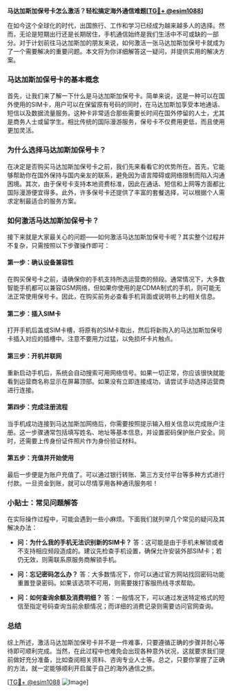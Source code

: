 **马达加斯加保号卡怎么激活？轻松搞定海外通信难题[[TG💪+ @esim1088](https://t.me/s/esim1088)]**

在如今这个全球化的时代，出国旅行、工作和学习已经成为越来越多人的选择。然而，无论是短期出行还是长期居住，手机通信始终是我们生活中不可或缺的一部分。对于计划前往马达加斯加的朋友来说，如何激活一张马达加斯加保号卡就成为了一个需要解决的重要问题。本文将为你详细解答这一疑问，并提供实用的解决方案。

### 马达加斯加保号卡的基本概念

首先，让我们来了解一下什么是马达加斯加保号卡。简单来说，这是一种可以在国外使用的SIM卡，用户可以在保留原有号码的同时，在马达加斯加享受本地通话、短信以及数据流量服务。这种卡非常适合那些需要长时间在国外停留的人士，尤其是商务人士或留学生。相比传统的国际漫游服务，保号卡不仅费用更低，而且使用更加灵活。

### 为什么选择马达加斯加保号卡？

在决定是否购买马达加斯加保号卡之前，我们先来看看它的优势所在。首先，它能够帮助你在国外保持与国内亲友的联系，避免因为语言障碍或网络限制而陷入沟通困境。其次，由于保号卡支持本地资费标准，因此在通话、短信和上网等方面都比国际漫游便宜得多。此外，许多保号卡还提供了丰富的套餐选择，可以根据个人需求定制最适合的服务方案。

### 如何激活马达加斯加保号卡？

接下来就是大家最关心的问题——如何激活马达加斯加保号卡呢？其实整个过程并不复杂，只需按照以下步骤操作即可：

#### 第一步：确认设备兼容性
在购买保号卡之前，请确保你的手机支持所选运营商的频段。通常情况下，大多数智能手机都可以兼容GSM网络，但如果你使用的是CDMA制式的手机，则可能无法正常使用保号卡。因此，在购买前务必查看手机背面或说明书上的相关信息。

#### 第二步：插入SIM卡
打开手机后盖或SIM卡槽，将原有的SIM卡取出，然后将新购入的马达加斯加保号卡插入对应的插槽中。注意不要用力过猛，以免损坏卡片触点。

#### 第三步：开机并联网
重新启动手机后，系统会自动搜索可用网络信号。如果一切正常，你应该很快就能看到运营商名称显示在屏幕顶部。如果没有立即连接成功，请尝试手动选择运营商进行连接。

#### 第四步：完成注册流程
当手机成功连接到马达加斯加网络后，你需要按照提示输入相关信息以完成账户注册。这一步骤通常包括填写姓名、地址等基本信息，并设置密码保护账户安全。同时，还需要上传身份证件照片作为身份验证材料。

#### 第五步：充值并开始使用
最后一步便是为账户充值了。可以通过银行转账、第三方支付平台等多种方式进行付款。一旦资金到账，就可以尽情享用各种通讯服务啦！

### 小贴士：常见问题解答

在实际操作过程中，可能会遇到一些小麻烦。下面我们就列举几个常见的疑问及其解决办法：

- **问：为什么我的手机无法识别新的SIM卡？**
  答：这可能是由于手机未解锁或者不支持相应频段造成的。建议先检查手机设置，确保允许安装外部SIM卡；若仍无效，则需联系原服务商解锁手机。

- **问：忘记密码怎么办？**
  答：大多数情况下，你可以通过官方网站找回密码功能重置登录密码。如果该选项不可用，则需要拨打客服热线寻求帮助。

- **问：如何查询余额及消费明细？**
  答：一般情况下，可以通过发送特定格式的短信至指定号码查询当前余额情况；而详细的消费记录则需要访问官网查询。

### 总结

综上所述，激活马达加斯加保号卡并不是一件难事，只要遵循正确的步骤并耐心等待即可顺利完成。当然，在此过程中也难免会出现各种意外状况，这就要求我们提前做好充分准备，比如查阅相关资料、咨询专业人士等。总之，只要你掌握了正确的方法，就一定能够顺利开启属于自己的海外通信之旅。

[[TG💪+ @esim1088](https://t.me/s/esim1088) ![Image](https://i.postimg.cc/4NQfJmqS/Snipaste-2025-05-13-00-14-12.png)]